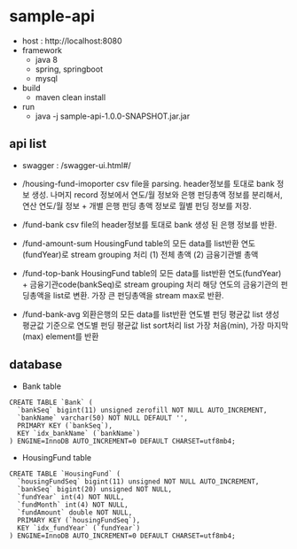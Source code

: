 

# sample-api

- host : http://localhost:8080
- framework
  - java 8
  - spring, springboot
  - mysql
- build
  - maven clean install
- run
  - java -j sample-api-1.0.0-SNAPSHOT.jar.jar


## api list

- swagger : /swagger-ui.html#/

- /housing-fund-imoporter
csv file을 parsing.
header정보를 토대로 bank 정보 생성.
나머지 record 정보에서 연도/월 정보와 은행 펀딩총액 정보를 분리해서, 연산
연도/월 정보 + 개별 은행 펀딩 총액 정보로 월별 펀딩 정보를 저장.


- /fund-bank
csv file의 header정보를 토대로 bank 생성 된 은행 정보를 반환.


- /fund-amount-sum
HousingFund table의 모든 data를 list반환
연도(fundYear)로 stream grouping 처리
(1) 전체 총액
(2) 금융기관별 총액

- /fund-top-bank
HousingFund table의 모든 data를 list반환
연도(fundYear) + 금융기관code(bankSeq)로 stream grouping 처리
해당 연도의 금융기관의 펀딩총액을 list로 변환.
가장 큰 펀딩총액을 stream max로 반환.


- /fund-bank-avg
외환은행의 모든 data를 list반환
연도별 펀딩 평균값 list 생성
평균값 기준으로 연도별 펀딩 평균값 list sort처리
list 가장 처음(min), 가장 마지막(max) element를 반환


## database

- Bank table
  
```
CREATE TABLE `Bank` (
  `bankSeq` bigint(11) unsigned zerofill NOT NULL AUTO_INCREMENT,
  `bankName` varchar(50) NOT NULL DEFAULT '',
  PRIMARY KEY (`bankSeq`),
  KEY `idx_bankName` (`bankName`)
) ENGINE=InnoDB AUTO_INCREMENT=0 DEFAULT CHARSET=utf8mb4;
```

- HousingFund table

```
CREATE TABLE `HousingFund` (
  `housingFundSeq` bigint(11) unsigned NOT NULL AUTO_INCREMENT,
  `bankSeq` bigint(20) unsigned NOT NULL,
  `fundYear` int(4) NOT NULL,
  `fundMonth` int(4) NOT NULL,
  `fundAmount` double NOT NULL,
  PRIMARY KEY (`housingFundSeq`),
  KEY `idx_fundYear` (`fundYear`)
) ENGINE=InnoDB AUTO_INCREMENT=0 DEFAULT CHARSET=utf8mb4;
```

  
